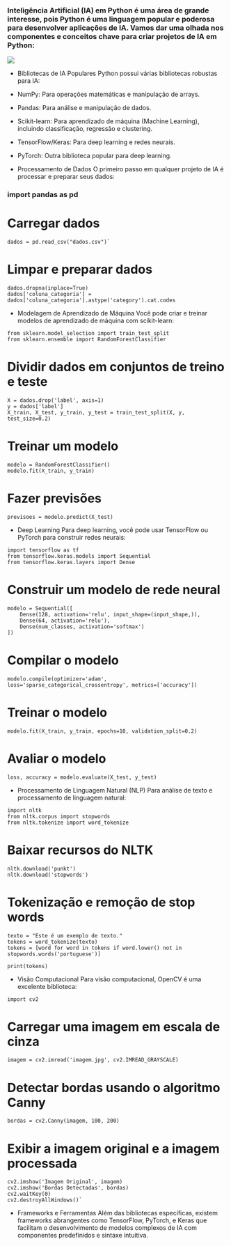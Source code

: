 ### Inteligência Artificial (IA) em Python é uma área de grande interesse, pois Python é uma linguagem popular e poderosa para desenvolver aplicações de IA. Vamos dar uma olhada nos componentes e conceitos chave para criar projetos de IA em Python:
![](https://media1.giphy.com/media/v1.Y2lkPTc5MGI3NjExY2w1amttM3hoZGl5b2VxazBkdmljN2lkNWs4MzQyY2w1cHk4dGtoZiZlcD12MV9pbnRlcm5hbF9naWZfYnlfaWQmY3Q9Zw/NtDKSysSF27UkXsib8/giphy.gif)

 * Bibliotecas de IA Populares
Python possui várias bibliotecas robustas para IA:

* NumPy: Para operações matemáticas e manipulação de arrays.

* Pandas: Para análise e manipulação de dados.

* Scikit-learn: Para aprendizado de máquina (Machine Learning), incluindo classificação, regressão e clustering.

* TensorFlow/Keras: Para deep learning e redes neurais.

* PyTorch: Outra biblioteca popular para deep learning.

* Processamento de Dados
O primeiro passo em qualquer projeto de IA é processar e preparar seus dados:


### import pandas as pd

# Carregar dados
````
dados = pd.read_csv("dados.csv")`
````

# Limpar e preparar dados
````
dados.dropna(inplace=True)
dados['coluna_categoria'] = dados['coluna_categoria'].astype('category').cat.codes
````
* Modelagem de Aprendizado de Máquina
Você pode criar e treinar modelos de aprendizado de máquina com scikit-learn:

````
from sklearn.model_selection import train_test_split
from sklearn.ensemble import RandomForestClassifier
````
# Dividir dados em conjuntos de treino e teste
````
X = dados.drop('label', axis=1)
y = dados['label']
X_train, X_test, y_train, y_test = train_test_split(X, y, test_size=0.2)
````
# Treinar um modelo
````
modelo = RandomForestClassifier()
modelo.fit(X_train, y_train)
````
# Fazer previsões
````
previsoes = modelo.predict(X_test)
````
* Deep Learning
Para deep learning, você pode usar TensorFlow ou PyTorch para construir redes neurais:

````
import tensorflow as tf
from tensorflow.keras.models import Sequential
from tensorflow.keras.layers import Dense
````
# Construir um modelo de rede neural
````
modelo = Sequential([
    Dense(128, activation='relu', input_shape=(input_shape,)),
    Dense(64, activation='relu'),
    Dense(num_classes, activation='softmax')
])
````
# Compilar o modelo
````
modelo.compile(optimizer='adam', loss='sparse_categorical_crossentropy', metrics=['accuracy'])
````
# Treinar o modelo
````
modelo.fit(X_train, y_train, epochs=10, validation_split=0.2)
````
# Avaliar o modelo
````
loss, accuracy = modelo.evaluate(X_test, y_test)
````
* Processamento de Linguagem Natural (NLP)
Para análise de texto e processamento de linguagem natural:

````
import nltk
from nltk.corpus import stopwords
from nltk.tokenize import word_tokenize
````
# Baixar recursos do NLTK
````
nltk.download('punkt')
nltk.download('stopwords')
````
# Tokenização e remoção de stop words
````
texto = "Este é um exemplo de texto."
tokens = word_tokenize(texto)
tokens = [word for word in tokens if word.lower() not in stopwords.words('portuguese')]

print(tokens)
````
* Visão Computacional
Para visão computacional, OpenCV é uma excelente biblioteca:

````
import cv2
````
# Carregar uma imagem em escala de cinza
````
imagem = cv2.imread('imagem.jpg', cv2.IMREAD_GRAYSCALE)
````
# Detectar bordas usando o algoritmo Canny
````
bordas = cv2.Canny(imagem, 100, 200)
````
# Exibir a imagem original e a imagem processada
````
cv2.imshow('Imagem Original', imagem)
cv2.imshow('Bordas Detectadas', bordas)
cv2.waitKey(0)
cv2.destroyAllWindows()`
````
* Frameworks e Ferramentas
Além das bibliotecas específicas, existem frameworks abrangentes como TensorFlow, PyTorch, e Keras que facilitam o desenvolvimento de modelos complexos de IA com componentes predefinidos e sintaxe intuitiva.
